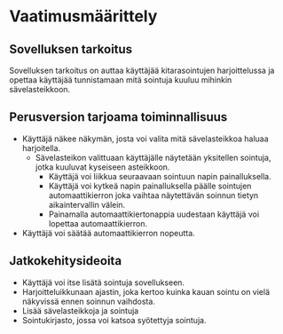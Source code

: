 # Vaatimusmäärittely

## Sovelluksen tarkoitus
Sovelluksen tarkoitus on auttaa käyttäjää kitarasointujen harjoittelussa ja opettaa käyttäjää tunnistamaan mitä sointuja kuuluu mihinkin sävelasteikkoon.

## Perusversion tarjoama toiminnallisuus
* Käyttäjä näkee näkymän, josta voi valita mitä sävelasteikkoa haluaa harjoitella.
  * Sävelasteikon valittuaan käyttäjälle näytetään yksitellen sointuja, jotka kuuluvat kyseiseen asteikkoon.
    * Käyttäjä voi liikkua seuraavaan sointuun napin painalluksella.
    * Käyttäjä voi kytkeä napin painalluksella päälle sointujen automaattikierron joka vaihtaa näytettävän soinnun tietyn aikaintervallin välein.
    * Painamalla automaattikiertonappia uudestaan käyttäjä voi lopettaa automaattikierron.
* Käyttäjä voi säätää automaattikierron nopeutta.

## Jatkokehitysideoita
* Käyttäjä voi itse lisätä sointuja sovellukseen.
* Harjoitteluikkunaan ajastin, joka kertoo kuinka kauan sointu on vielä näkyvissä ennen soinnun vaihdosta.
* Lisää sävelasteikkoja ja sointuja
* Sointukirjasto, jossa voi katsoa syötettyja sointuja.
